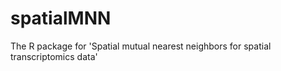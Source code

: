 # spatialMNN
The R package for 'Spatial mutual nearest neighbors for spatial transcriptomics data'

